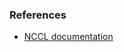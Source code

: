 ### References
- [NCCL documentation](https://docs.nvidia.com/deeplearning/nccl/user-guide/docs/examples.html)